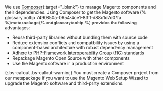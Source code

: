 We use [Composer](https://getcomposer.org/){:target="\_blank"} to manage Magento components and their dependencies. Using Composer to get the Magento software {% glossarytooltip 7490850a-0654-4ce1-83ff-d88c1d7d07fa %}metapackage{% endglossarytooltip %} provides the following advantages:

-   Reuse third-party libraries without bundling them with source code
-   Reduce extension conflicts and compatibility issues by using a component-based architecture with robust dependency management
-   Adhere to [PHP-Framework Interoperability Group (FIG)](https://www.php-fig.org/) standards
-   Repackage Magento Open Source with other components
-   Use the Magento software in a production environment

{:.bs-callout .bs-callout-warning}
You must create a Composer project from our metapackage if you want to use the Magento Web Setup Wizard to upgrade the Magento software and third-party extensions.
